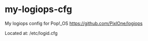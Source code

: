 # my-logiops-cfg
My logiops config for Pop!_OS
https://github.com/PixlOne/logiops

Located at: /etc/logid.cfg

